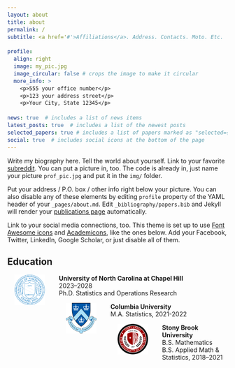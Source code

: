 ```yaml
---
layout: about
title: about
permalink: /
subtitle: <a href='#'>Affiliations</a>. Address. Contacts. Moto. Etc.

profile:
  align: right
  image: my_pic.jpg
  image_circular: false # crops the image to make it circular
  more_info: >
    <p>555 your office number</p>
    <p>123 your address street</p>
    <p>Your City, State 12345</p>

news: true  # includes a list of news items
latest_posts: true  # includes a list of the newest posts
selected_papers: true # includes a list of papers marked as "selected={true}"
social: true  # includes social icons at the bottom of the page
---
```


Write my biography here. Tell the world about yourself. Link to your favorite [subreddit](http://reddit.com). You can put a picture in, too. The code is already in, just name your picture `prof_pic.jpg` and put it in the `img/` folder.

Put your address / P.O. box / other info right below your picture. You can also disable any of these elements by editing `profile` property of the YAML header of your `_pages/about.md`. Edit `_bibliography/papers.bib` and Jekyll will render your [publications page](/al-folio/publications/) automatically.

Link to your social media connections, too. This theme is set up to use [Font Awesome icons](http://fortawesome.github.io/Font-Awesome/) and [Academicons](https://jpswalsh.github.io/academicons/), like the ones below. Add your Facebook, Twitter, LinkedIn, Google Scholar, or just disable all of them.

<style>
  .eduimg {margin: 0px 32px 0px 16px;float:left}
  .edutext {
  margin-left: 20px;
}
</style>

<div class="education">
<h2>Education</h2>


<img class="eduimg" src="assets/img/University_of_North_Carolina_at_Chapel_Hill_seal.svg.png" width="70" height="70" >
<p class="edutext"> <b> University of North Carolina at Chapel Hill </b><br>2023–2028<br> Ph.D. Statistics and Operations Research </p>



<img class="eduimg" src="assets/img/columbia_logo.png" width="70" height="70">

<p class="edutext"><b> Columbia University </b><br> M.A. Statistics, 2021-2022</p>



<img class="eduimg" src="assets/img/stony_logo.png" width="70" height="70">
<div  class="edutext">
<p><b> Stony Brook University </b><br> B.S. Mathematics <br>B.S. Applied Math &amp; Statistics, 2018–2021</p>
</div>






</div>
